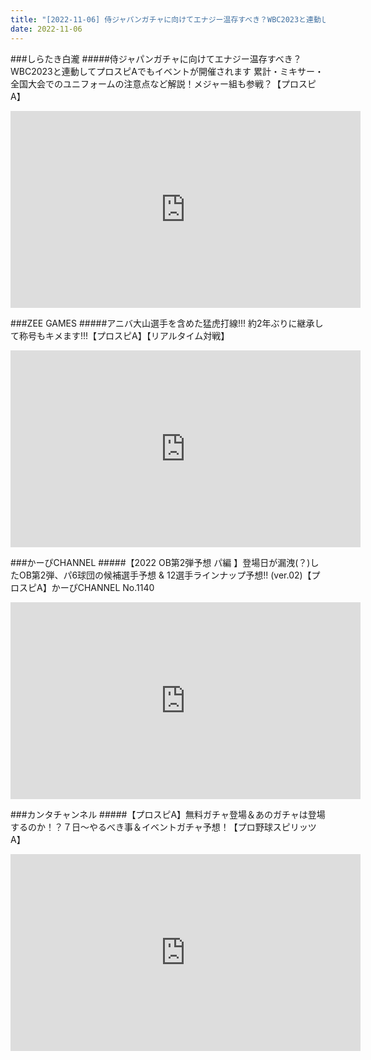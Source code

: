 ```yaml
---
title: "[2022-11-06] 侍ジャパンガチャに向けてエナジー温存すべき？WBC2023と連動してプロスピAでもイベントが開催されます 累計・ミキサー・全国大会でのユニフォームの注意点など解説！メジャー組も参戦？【プロスピA】 他"
date: 2022-11-06
---
```

###しらたき白瀧
#####侍ジャパンガチャに向けてエナジー温存すべき？WBC2023と連動してプロスピAでもイベントが開催されます 累計・ミキサー・全国大会でのユニフォームの注意点など解説！メジャー組も参戦？【プロスピA】
<iframe width="560" height="315" src="https://www.youtube.com/embed/bwcW3TKeJnY" frameborder="0" allow="accelerometer; autoplay; clipboard-write; encrypted-media; gyroscope; picture-in-picture" allowfullscreen></iframe>

###ZEE GAMES
#####アニバ大山選手を含めた猛虎打線!!! 約2年ぶりに継承して称号もキメます!!!【プロスピA】【リアルタイム対戦】
<iframe width="560" height="315" src="https://www.youtube.com/embed/7cyDX35_bjw" frameborder="0" allow="accelerometer; autoplay; clipboard-write; encrypted-media; gyroscope; picture-in-picture" allowfullscreen></iframe>

###かーぴCHANNEL
#####【2022 OB第2弾予想 パ編 】登場日が漏洩(？)したOB第2弾、パ6球団の候補選手予想 &amp; 12選手ラインナップ予想!! (ver.02)【プロスピA】かーぴCHANNEL No.1140
<iframe width="560" height="315" src="https://www.youtube.com/embed/oO1xxChw2bU" frameborder="0" allow="accelerometer; autoplay; clipboard-write; encrypted-media; gyroscope; picture-in-picture" allowfullscreen></iframe>

###カンタチャンネル
#####【プロスピA】無料ガチャ登場＆あのガチャは登場するのか！？７日～やるべき事＆イベントガチャ予想！【プロ野球スピリッツA】
<iframe width="560" height="315" src="https://www.youtube.com/embed/g6sf67dB9yc" frameborder="0" allow="accelerometer; autoplay; clipboard-write; encrypted-media; gyroscope; picture-in-picture" allowfullscreen></iframe>

